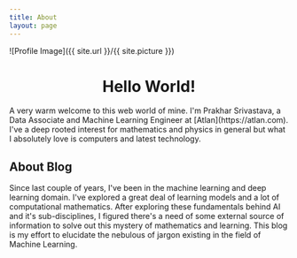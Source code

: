 ```yaml
---
title: About
layout: page
---
```

![Profile Image]({{ site.url }}/{{ site.picture }})

<h1 style="text-align:center">Hello World!</h1>
A very warm welcome to this web world of mine. I'm Prakhar Srivastava, a Data Associate and Machine Learning Engineer at [Atlan](https://atlan.com). I've a deep rooted interest for mathematics and physics in general but what I absolutely love is computers and latest technology.

<h2> About Blog </h2>

Since last couple of years, I've been in the machine learning and deep learning domain. I've explored a great deal of
learning models and a lot of computational mathematics. After exploring these fundamentals behind AI and it's sub-disciplines, I figured there's a need of some external source of information to solve out this mystery of mathematics and learning. This blog is my effort to elucidate the nebulous of jargon existing in the field of Machine Learning.
